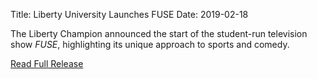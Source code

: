Title: Liberty University Launches FUSE
Date: 2019-02-18

The Liberty Champion announced the start of the student-run television show *FUSE*, highlighting its unique approach to sports and comedy.

[Read Full Release](https://www.liberty.edu/champion/2019/02/18/liberty-university-starts-new-student-run-television-show-called-fuse/?utm_source=chatgpt.com)
